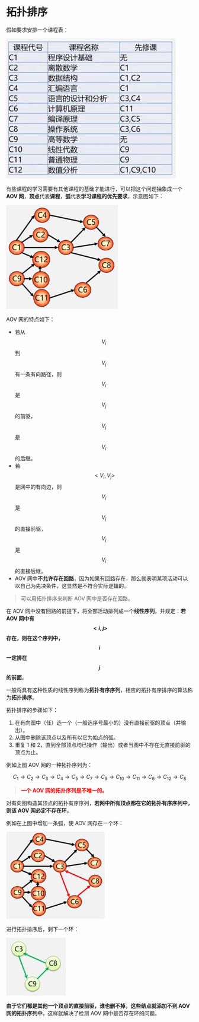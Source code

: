 # 拓扑排序

假如要求安排一个课程表：

![](./images/拓扑排序课程表.jpg)

有些课程的学习需要有其他课程的基础才能进行，可以把这个问题抽象成一个 **AOV 网**，**顶点**代表**课程**，**弧**代表**学习课程的优先要求**，示意图如下：

![](./images/拓扑排序课程表AOV网.jpg)

AOV 网的特点如下：

- 若从 $$V_i$$ 到 $$V_j$$ 有一条有向路径，则 $$V_i$$ 是 $$V_j$$ 的前驱，$$V_j$$ 是 $$V_i$$ 的后继。
- 若 $$<V_i,V_j>$$ 是网中的有向边，则 $$V_i$$ 是 $$V_j$$ 的直接前驱，$$V_j$$ 是 $$V_i$$ 的直接后继。
- AOV 网中**不允许存在回路**，因为如果有回路存在，那么就表明某项活动可以以自己为先决条件，这显然是不符合实际逻辑的。

> 可以用拓扑排序来判断 AOV 网中是否存在回路。

在 AOV 网中没有回路的前提下，将全部活动排列成一个**线性序列**，并规定：**若 AOV 网中有 $$<i,j>$$ 存在，则在这个序列中，$$i$$ 一定排在 $$j$$ 的前面**。

一般将具有这种性质的线性序列称为**拓扑有序序列**，相应的拓扑有序排序的算法称为**拓扑排序**。

拓扑排序的步骤如下：

1. 在有向图中（任）选一个（一般选序号最小的）没有直接前驱的顶点（并输出）。
2. 从图中删除该顶点以及所有以它为始点的弧。
3. 重复 1 和 2，直到全部顶点均已操作（输出）或者当图中不存在无直接前驱的顶点为止。

例如上图 AOV 网的一种拓扑序列为：

$$
C_1\to{C_2}\to{C_3}\to{C_4}\to{C_5}\to{C_7}\to{C_9}\to{C_{10}}\to{C_{11}}\to{C_6}\to{C_{12}}\to{C_8}
$$

> **<font color="red">一个 AOV 网的拓扑序列是不唯一的。</font>**

对有向图构造其顶点的拓扑有序序列，**若网中所有顶点都在它的拓扑有序序列中，则该 AOV 网必定不存在环**。

例如在上图中增加一条弧，使 AOV 网存在一个环：

![](./images/检测AOV网中是否存在环的示例.jpg)

进行拓扑排序后，剩下一个环：

![](./images/检测AOV网中是否存在环的示例2.jpg)

**由于它们都是其他一个顶点的直接前驱，谁也删不掉，这些结点就添加不到 AOV 网的拓扑序列中**，这样就解决了检测 AOV 网中是否存在环的问题。